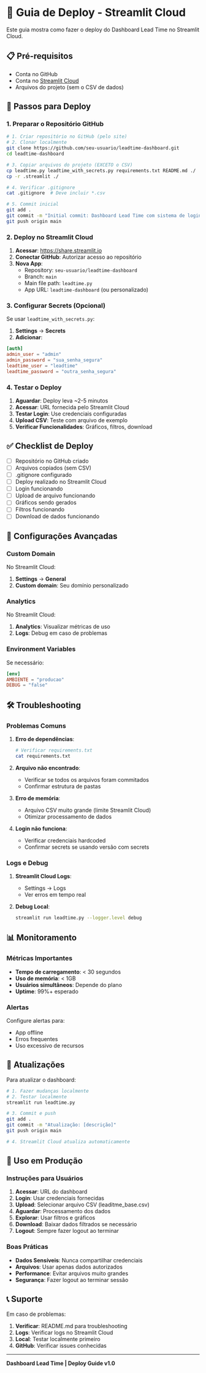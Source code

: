 # 🚀 Guia de Deploy - Streamlit Cloud

Este guia mostra como fazer o deploy do Dashboard Lead Time no Streamlit Cloud.

## 📋 Pré-requisitos

- Conta no GitHub
- Conta no [Streamlit Cloud](https://share.streamlit.io)
- Arquivos do projeto (sem o CSV de dados)

## 🔄 Passos para Deploy

### 1. Preparar o Repositório GitHub

```bash
# 1. Criar repositório no GitHub (pelo site)
# 2. Clonar localmente
git clone https://github.com/seu-usuario/leadtime-dashboard.git
cd leadtime-dashboard

# 3. Copiar arquivos do projeto (EXCETO o CSV)
cp leadtime.py leadtime_with_secrets.py requirements.txt README.md ./
cp -r .streamlit ./

# 4. Verificar .gitignore
cat .gitignore  # Deve incluir *.csv

# 5. Commit inicial
git add .
git commit -m "Initial commit: Dashboard Lead Time com sistema de login e upload"
git push origin main
```

### 2. Deploy no Streamlit Cloud

1. **Acessar**: https://share.streamlit.io
2. **Conectar GitHub**: Autorizar acesso ao repositório
3. **Nova App**:
   - Repository: `seu-usuario/leadtime-dashboard`
   - Branch: `main`
   - Main file path: `leadtime.py`
   - App URL: `leadtime-dashboard` (ou personalizado)

### 3. Configurar Secrets (Opcional)

Se usar `leadtime_with_secrets.py`:

1. **Settings** → **Secrets**
2. **Adicionar**:
```toml
[auth]
admin_user = "admin"
admin_password = "sua_senha_segura"
leadtime_user = "leadtime"
leadtime_password = "outra_senha_segura"
```

### 4. Testar o Deploy

1. **Aguardar**: Deploy leva ~2-5 minutos
2. **Acessar**: URL fornecida pelo Streamlit Cloud
3. **Testar Login**: Use credenciais configuradas
4. **Upload CSV**: Teste com arquivo de exemplo
5. **Verificar Funcionalidades**: Gráficos, filtros, download

## ✅ Checklist de Deploy

- [ ] Repositório no GitHub criado
- [ ] Arquivos copiados (sem CSV)
- [ ] .gitignore configurado
- [ ] Deploy realizado no Streamlit Cloud
- [ ] Login funcionando
- [ ] Upload de arquivo funcionando
- [ ] Gráficos sendo gerados
- [ ] Filtros funcionando
- [ ] Download de dados funcionando

## 🔧 Configurações Avançadas

### Custom Domain

No Streamlit Cloud:
1. **Settings** → **General**
2. **Custom domain**: Seu domínio personalizado

### Analytics

No Streamlit Cloud:
1. **Analytics**: Visualizar métricas de uso
2. **Logs**: Debug em caso de problemas

### Environment Variables

Se necessário:
```toml
[env]
AMBIENTE = "producao"
DEBUG = "false"
```

## 🛠️ Troubleshooting

### Problemas Comuns

1. **Erro de dependências**:
   ```bash
   # Verificar requirements.txt
   cat requirements.txt
   ```

2. **Arquivo não encontrado**:
   - Verificar se todos os arquivos foram commitados
   - Confirmar estrutura de pastas

3. **Erro de memória**:
   - Arquivo CSV muito grande (limite Streamlit Cloud)
   - Otimizar processamento de dados

4. **Login não funciona**:
   - Verificar credenciais hardcoded
   - Confirmar secrets se usando versão com secrets

### Logs e Debug

1. **Streamlit Cloud Logs**:
   - Settings → Logs
   - Ver erros em tempo real

2. **Debug Local**:
   ```bash
   streamlit run leadtime.py --logger.level debug
   ```

## 📊 Monitoramento

### Métricas Importantes

- **Tempo de carregamento**: < 30 segundos
- **Uso de memória**: < 1GB
- **Usuários simultâneos**: Depende do plano
- **Uptime**: 99%+ esperado

### Alertas

Configure alertas para:
- App offline
- Erros frequentes
- Uso excessivo de recursos

## 🔄 Atualizações

Para atualizar o dashboard:

```bash
# 1. Fazer mudanças localmente
# 2. Testar localmente
streamlit run leadtime.py

# 3. Commit e push
git add .
git commit -m "Atualização: [descrição]"
git push origin main

# 4. Streamlit Cloud atualiza automaticamente
```

## 📱 Uso em Produção

### Instruções para Usuários

1. **Acessar**: URL do dashboard
2. **Login**: Usar credenciais fornecidas
3. **Upload**: Selecionar arquivo CSV (leaditme_base.csv)
4. **Aguardar**: Processamento dos dados
5. **Explorar**: Usar filtros e gráficos
6. **Download**: Baixar dados filtrados se necessário
7. **Logout**: Sempre fazer logout ao terminar

### Boas Práticas

- **Dados Sensíveis**: Nunca compartilhar credenciais
- **Arquivos**: Usar apenas dados autorizados
- **Performance**: Evitar arquivos muito grandes
- **Segurança**: Fazer logout ao terminar sessão

## 📞 Suporte

Em caso de problemas:

1. **Verificar**: README.md para troubleshooting
2. **Logs**: Verificar logs no Streamlit Cloud
3. **Local**: Testar localmente primeiro
4. **GitHub**: Verificar issues conhecidas

---

**Dashboard Lead Time | Deploy Guide v1.0** 